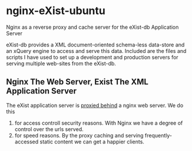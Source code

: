 nginx-eXist-ubuntu
==================

Nginx as a reverse proxy and cache server for the eXist-db Application Server

eXist-db provides a XML document-oriented schema-less data-store and an xQuery engine to access and serve this data. Included are the files and scripts I have used to set up a development and production servers for serving multiple web-sites from the eXist-db.



Nginx The Web Server, Exist The XML Application Server
-----------------------------------------------------

The eXist application server is
[proxied behind](http://exist-db.org/exist/apps/doc/production_web_proxying.xml)
a nginx web server. We do this
1. for access controll security reasons. With Nginx we have a degree of control over the urls served.
2. for speed reasons.  By the proxy caching and serving frequently-accessed static content we can get a happier clients.


